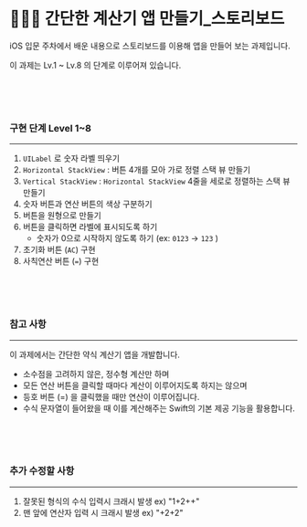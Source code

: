 # **👩🏻‍💻 간단한 계산기 앱 만들기_스토리보드**

iOS 입문 주차에서 배운 내용으로 스토리보드를 이용해 앱을 만들어 보는 과제입니다.

이 과제는 Lv.1 ~ Lv.8 의 단계로 이루어져 있습니다.  

<br/> <br/> <br/> 


### 구현 단계 Level 1~8

---

1. `UILabel` 로 숫자 라벨 띄우기
2. `Horizontal StackView` : 버튼 4개를 모아 가로 정렬 스택 뷰 만들기
3. `Vertical StackView` : `Horizontal StackView` 4줄을 세로로 정렬하는 스택 뷰 만들기
4. 숫자 버튼과 연산 버튼의 색상 구분하기
5. 버튼을 원형으로 만들기
6. 버튼을 클릭하면 라벨에 표시되도록 하기
    - 숫자가 0으로 시작하지 않도록 하기 (ex: `0123` → `123` )
7. 초기화 버튼 (`AC`) 구현
8. 사칙연산 버튼 (`=`) 구현


<br/> <br/> <br/> 


### 참고 사항
---
이 과제에서는 간단한 약식 계산기 앱을 개발합니다.
   - 소수점을 고려하지 않은, 정수형 계산만 하며
   - 모든 연산 버튼을 클릭할 때마다 계산이 이루어지도록 하지는 않으며
   - 등호 버튼 (=) 을 클릭했을 때만 연산이 이루어집니다.
   - 수식 문자열이 들어왔을 때 이를 계산해주는 Swift의 기본 제공 기능을 활용합니다.


<br/> <br/> <br/> 


### 추가 수정할 사항 
---
1. 잘못된 형식의 수식 입력시 크래시 발생 ex) "1+2++"
2. 맨 앞에 연산자 입력 시 크래시 발생 ex) "+2+2"
